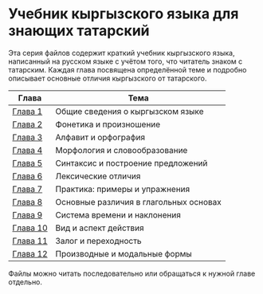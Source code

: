 # Учебник кыргызского языка для знающих татарский

Эта серия файлов содержит краткий учебник кыргызского языка, написанный на русском языке с учётом того, что читатель знаком с татарским. Каждая глава посвящена определённой теме и подробно описывает основные отличия кыргызского от татарского.

| Глава | Тема |
|-------|------|
| [Глава 1](chapter1.md) | Общие сведения о кыргызском языке |
| [Глава 2](chapter2.md) | Фонетика и произношение |
| [Глава 3](chapter3.md) | Алфавит и орфография |
| [Глава 4](chapter4.md) | Морфология и словообразование |
| [Глава 5](chapter5.md) | Синтаксис и построение предложений |
| [Глава 6](chapter6.md) | Лексические отличия |
| [Глава 7](chapter7.md) | Практика: примеры и упражнения |
| [Глава 8](chapter8.md) | Основные различия в глагольных основах |
| [Глава 9](chapter9.md) | Система времени и наклонения |
| [Глава 10](chapter10.md) | Вид и аспект действия |
| [Глава 11](chapter11.md) | Залог и переходность |
| [Глава 12](chapter12.md) | Производные и модальные формы |

Файлы можно читать последовательно или обращаться к нужной главе отдельно.
